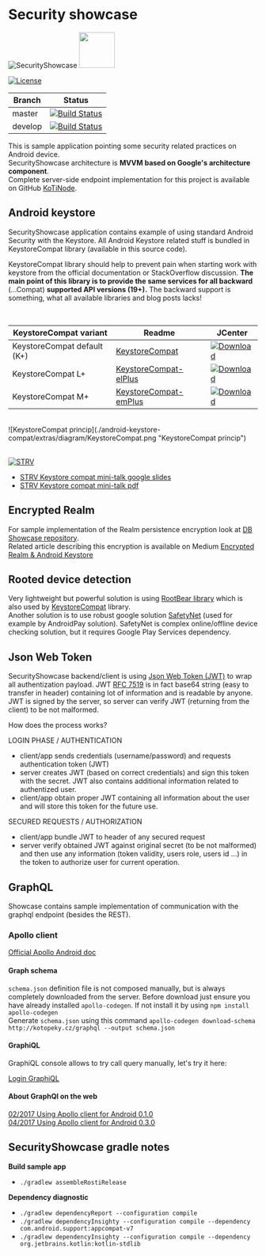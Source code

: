 # Security showcase #

![SecurityShowcase](./app/src/main/res/mipmap-hdpi/ic_launcher.png "SecurityShowcase") <a href="https://play.google.com/store/apps/details?id=cz.koto.securityshowcase"><img src="./extras/banner/google-play-badge.png" height="72"/></a>  


[![License](https://img.shields.io/badge/License-Apache%202.0-blue.svg)](https://opensource.org/licenses/Apache-2.0)

| Branch | Status |
| --- | --- |
| master | [![Build Status](https://travis-ci.org/kotomisak/security-showcase-android.svg?branch=master)](https://travis-ci.org/kotomisak/security-showcase-android) | 
| develop| [![Build Status](https://travis-ci.org/kotomisak/security-showcase-android.svg?branch=develop)](https://travis-ci.org/kotomisak/security-showcase-android) | 

This is sample application pointing some security related practices on Android device.  
SecurityShowcase architecture is **MVVM based on Google's architecture component**.  
Complete server-side endpoint implementation for this project is available on GitHub [KoTiNode](https://github.com/kotomisak/kotinode).

## Android keystore ##

SecurityShowcase application contains example of using standard Android Security with the Keystore.
All Android Keystore related stuff is bundled in KeystoreCompat library (available in this source code).

KeystoreCompat library should help to prevent pain when starting work with keystore from the official documentation
or StackOverflow discussion. **The main point of this library is to provide the same services for all backward** (...Compat) **supported API versions (19+).**
The backward support is something, what all available libraries and blog posts lacks!

<br/>

| KeystoreCompat variant        | Readme  															| JCenter 											 |
| ----------------------------- | ----------------------------------------------------------------- | -------------------------------------------------- |
| KeystoreCompat default (K+)   | [KeystoreCompat](android-keystore-compat/readme.md) 				| [ ![Download](https://api.bintray.com/packages/kotomisak/cz.koto/android-keystore-compat/images/download.svg) ](https://bintray.com/kotomisak/cz.koto/android-keystore-compat/_latestVersion) |
| KeystoreCompat L+      		| [KeystoreCompat-elPlus](android-keystore-compat-elplus/readme.md) | [ ![Download](https://api.bintray.com/packages/kotomisak/cz.koto/android-keystore-compat/images/download.svg) ](https://bintray.com/kotomisak/cz.koto/android-keystore-compat/_latestVersion) |
| KeystoreCompat M+				| [KeystoreCompat-emPlus](android-keystore-compat-emplus/readme.md) | [ ![Download](https://api.bintray.com/packages/kotomisak/cz.koto/android-keystore-compat/images/download.svg) ](https://bintray.com/kotomisak/cz.koto/android-keystore-compat/_latestVersion) |


<br/>
![KeystoreCompat princip](./android-keystore-compat/extras/diagram/KeystoreCompat.png "KeystoreCompat princip")
<br/><br/>

[ ![STRV](./extras/strv-talk/STRV-Black_small.png) ](https://www.strv.com/)


* [STRV Keystore compat mini-talk google slides](https://docs.google.com/presentation/d/1KVMmK59jRQSequ_Ib157ZttFor9k14qZ3938IPxOAKg/edit?usp=sharing)
* [STRV Keystore compat mini-talk pdf](./extras/strv-talk/Android-Keystore-handling.pdf)

## Encrypted Realm ##

For sample implementation of the Realm persistence encryption look at [DB Showcase repository](https://github.com/kotomisak/db-showcase-android).  
Related article describing this encryption is available on Medium [Encrypted Realm & Android Keystore](https://medium.com/@strv/encrypted-realm-android-keystore-d4f0915905e9)

## Rooted device detection ##

Very lightweight but powerful solution is using [RootBear library](https://github.com/scottyab/rootbeer) which is also used by [KeystoreCompat](android-keystore-compat/readme.md) library.  
Another solution is to use robust google solution [SafetyNet](https://developer.android.com/training/safetynet/index.html) (used for example by AndroidPay solution). 
SafetyNet is complex online/offline device checking solution, but it requires Google Play Services dependency.

## Json Web Token ##

SecurityShowcase backend/client is using [Json Web Token (JWT)](https://jwt.io/) to wrap all authentization payload. 
JWT [RFC 7519](https://tools.ietf.org/html/rfc7519) is in fact base64 string (easy to transfer in header) containing lot of information and is readable by anyone.
JWT is signed by the server, so server can verify JWT (returning from the client) to be not malformed.  

How does the process works?

LOGIN PHASE / AUTHENTICATION
* client/app sends credentials (username/password) and requests authentication token (JWT)
* server creates JWT (based on correct credentials) and sign this token with the secret. JWT also contains additional information related to authentized user.
* client/app obtain proper JWT containing all information about the user and will store this token for the future use. 

SECURED REQUESTS / AUTHORIZATION
* client/app bundle JWT to header of any secured request
* server verify obtained JWT against original secret (to be not malformed) and then use any information (token validity, users role, users id ...) in the token to 
authorize user for current operation.

## GraphQL ##
Showcase contains sample implementation of communication with the graphql endpoint (besides the REST).

### Apollo client ###
[Official Apollo Android doc](https://github.com/apollographql/apollo-android)
#### Graph schema ####
`schema.json` definition file is not composed manually, but is always completely downloaded from the server.
Before download just ensure you have already installed `apollo-codegen`. If not install it by using `npm install apollo-codegen`  
Generate `schema.json` using this command `apollo-codegen download-schema http://kotopeky.cz/graphql --output schema.json`

#### GraphiQL ####
GraphiQL console allows to try call query manually, let's try it here:  

[Login GraphiQL](https://kotopeky.cz/graphiql/?query=query%20login(%24password%3A%20String!%2C%20%24email%3A%20String!)%20%7B%0A%20login(password%3A%24password%2C%20email%3A%24email)%20%7B%0A%20%20%20token%0A%20%20%20errorMessage%0A%20%7D%0A%7D%0A&variables=%7B%0A%20%20%22password%22%3A%20%22showcase1234%22%2C%0A%20%20%22email%22%3A%20%22security%40showcase.cz%22%0A%7D&operationName=login)


#### About GraphQl on the web ####
 [02/2017 Using Apollo client for Android 0.1.0](http://engineering.dailymotion.com/using-the-apollo-graphql-client-for-android/)  
 [04/2017 Using Apollo client for Android 0.3.0 ](https://stackoverflow.com/questions/43304986/using-the-apollo-graphql-client-for-android/43306056)	  

## SecurityShowcase gradle notes
**Build sample app**

 * `./gradlew assembleRostiRelease`

**Dependency diagnostic**

  * `./gradlew dependencyReport --configuration compile`<br/>
  * `./gradlew dependencyInsighty --configuration compile --dependency com.android.support:appcompat-v7`<br/>
  * `./gradlew dependencyInsighty --configuration compile --dependency org.jetbrains.kotlin:kotlin-stdlib`<br/>
